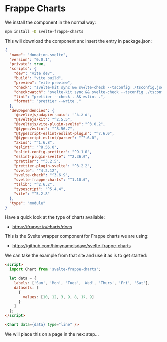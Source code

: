 # Frappe Charts 

We install the component in the normal way:

~~~bash
npm install -D svelte-frappe-charts
~~~

This will download the component and insert the entry in package.json:

~~~json
{
  "name": "donation-svelte",
  "version": "0.0.1",
  "private": true,
  "scripts": {
    "dev": "vite dev",
    "build": "vite build",
    "preview": "vite preview",
    "check": "svelte-kit sync && svelte-check --tsconfig ./tsconfig.json",
    "check:watch": "svelte-kit sync && svelte-check --tsconfig ./tsconfig.json --watch",
    "lint": "prettier --check . && eslint .",
    "format": "prettier --write ."
  },
  "devDependencies": {
    "@sveltejs/adapter-auto": "^3.2.0",
    "@sveltejs/kit": "^2.5.5",
    "@sveltejs/vite-plugin-svelte": "^3.0.2",
    "@types/eslint": "^8.56.7",
    "@typescript-eslint/eslint-plugin": "^7.6.0",
    "@typescript-eslint/parser": "^7.6.0",
    "axios": "^1.6.8",
    "eslint": "^8.56.0",
    "eslint-config-prettier": "^9.1.0",
    "eslint-plugin-svelte": "^2.36.0",
    "prettier": "^3.2.5",
    "prettier-plugin-svelte": "^3.2.2",
    "svelte": "^4.2.12",
    "svelte-check": "^3.6.9",
    "svelte-frappe-charts": "^1.10.0",
    "tslib": "^2.6.2",
    "typescript": "^5.4.4",
    "vite": "^5.2.8"
  },
  "type": "module"
}
~~~

Have a quick look at the type of charts available:

- <https://frappe.io/charts/docs>

This is the Svelte wrapper component for Frappe charts we are using:

- <https://github.com/himynameisdave/svelte-frappe-charts>

We can take the example from that site and use it as is to get started:

~~~html
<script>
  import Chart from 'svelte-frappe-charts';

  let data = {
    labels: ['Sun', 'Mon', 'Tues', 'Wed', 'Thurs', 'Fri', 'Sat'],
    datasets: [
      {
        values: [10, 12, 3, 9, 8, 15, 9]
      }
    ]
  };
</script>

<Chart data={data} type="line" />
~~~

We will place this on a page in the next step...